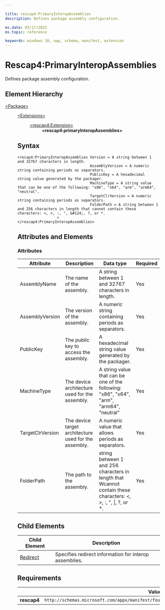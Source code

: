 ```yaml
---

title: rescap4:PrimaryInteropAssemblies
description: Defines package assembly configuration.

ms.date: 03/17/2022
ms.topic: reference

keywords: windows 10, uwp, schema, manifest, extension 
---
```


# Rescap4:PrimaryInteropAssemblies

Defines package assembly configuration.

## Element Hierarchy
<dl>
<dt><a href="element-package.md">&lt;Package&gt;</a></dt>
<dd>
<dl>
<dt><a href="element-extensions.md">&lt;Extensions&gt;</a></dt>
<dd>
<dl>
<dt><a href="element-rescap4-extension.md">&lt;rescap4:Extension&gt;</a></dt>
<dd><b>&lt;rescap4:primaryInteropAssemblies&gt;</b></dd>
</dl>
</dd>
</dl>

## Syntax
```
<recap4:PrimaryInteropAssemblies Version = A string between 1 and 32767 characters in length.
                                 AssemblyVersion = A numeric string containing periods as separators.
                                 PublicKey = A hexadecimal string value generated by the packager.
                                 MachineType = A string value that can be one of the following: "x86", "x64", "arm", "arm64", "neutral".
                                 TargetClrVersion = A numeric string containing periods as separators.
                                 FolderPath = A string between 1 and 256 characters in length that cannot contain these characters: <, >, :, ", &#124;, ?, or *.
                  >
</rescap4:PrimaryInteropAssemblies>
```

## Attributes and Elements

### Attributes
| Attribute | Description | Data type | Required |
|-----------|-------------|-----------|----------|
| AssemblyName | The name of the assembly. | A string between 1 and 32767 characters in length. | Yes |
| AssemblyVersion | The version of the assembly. | A numeric string containing periods as separators. | Yes |
| PublicKey | The public key to access the assembly. | A hexadecimal string value generated by the packager. | Yes |
| MachineType | The device architecture used for the assembly. | A string value that can be one of the following: "x86", "x64", "arm", "arm64", "neutral" | Yes |
| TargetClrVersion | The device target architecture used for the assembly. | A numeric value that allows periods as separators. | Yes |
| FolderPath | The path to the assembly. |  string between 1 and 256 characters in length that Wcannot contain these characters: <, >, :, ", &#124;, ?, or *. | Yes |

## Child Elements
| Child Element | Description |
|---------------|-------------|
| [Redirect](element-rescap4-redirect.md) | Specifies redirect information for interop assemblies. | 

## Requirements
|  | Value |
|--|--|
| **rescap4** | `http://schemas.microsoft.com/appx/manifest/foundation/windows10/restrictedcapabilities/4` |